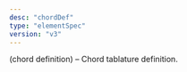 ```yaml
---
desc: "chordDef"
type: "elementSpec"
version: "v3"
---
```


(chord definition) – Chord tablature definition.